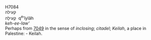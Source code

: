 <body>
  <p>H7084<br>  קעילה  <br> קְעִילָה  ‎  q<sup>e</sup>‛ı̂ylâh  <br><i>keh-ee-law‘ </i><br>Perhaps from <a href="h7049.htm">7049</a> in the sense of <i>inclosing</i>; <i>citadel</i>; <i>Keilah</i>, a place in Palestine: - Keilah.<br></p>
 </body>